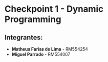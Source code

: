 # Checkpoint 1 - Dynamic Programming

## Integrantes:
- **Matheus Farias de Lima** - RM554254
- **Miguel Parrado** - RM554007
